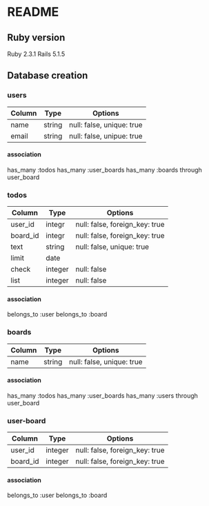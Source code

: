 # README

## Ruby version
  Ruby 2.3.1
  Rails 5.1.5


## Database creation


### users
|Column|Type|Options|
|------|----|-------|
|name|string|null: false, unique: true|
|email|string|null: false, unipue: true|

#### association
has_many :todos
has_many :user_boards
has_many :boards through user_board


### todos
|Column|Type|Options|
|------|----|-------|
|user_id|integr|null: false, foreign_key: true|
|board_id|integr|null: false, foreign_key: true|
|text|string|null: false, unique: true|
|limit|date||
|check|integer|null: false|
|list|integer|null: false|

#### association
belongs_to :user
belongs_to :board


### boards
|Column|Type|Options|
|------|----|-------|
|name|string|null: false, unique: true|

#### association
has_many :todos
has_many :user_boards
has_many :users through user_board


### user-board
|Column|Type|Options|
|------|----|-------|
|user_id|integer|null: false, foreign_key: true|
|board_id|integer|null: false, foreign_key: true|

#### association
belongs_to :user
belongs_to :board

